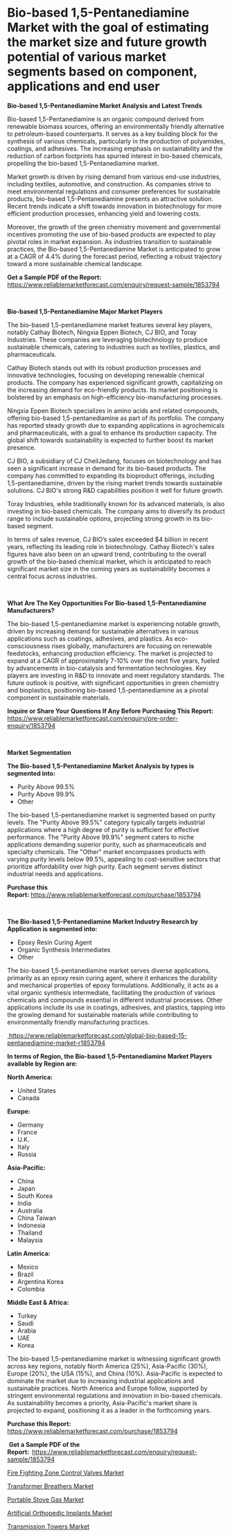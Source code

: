 <p><h1>Bio-based 1,5-Pentanediamine Market with the goal of estimating the market size and future growth potential of various market segments based on component, applications and end user</h1></p><p><strong>Bio-based 1,5-Pentanediamine Market Analysis and Latest Trends</strong></p>
<p><p>Bio-based 1,5-Pentanediamine is an organic compound derived from renewable biomass sources, offering an environmentally friendly alternative to petroleum-based counterparts. It serves as a key building block for the synthesis of various chemicals, particularly in the production of polyamides, coatings, and adhesives. The increasing emphasis on sustainability and the reduction of carbon footprints has spurred interest in bio-based chemicals, propelling the bio-based 1,5-Pentanediamine market.</p><p>Market growth is driven by rising demand from various end-use industries, including textiles, automotive, and construction. As companies strive to meet environmental regulations and consumer preferences for sustainable products, bio-based 1,5-Pentanediamine presents an attractive solution. Recent trends indicate a shift towards innovation in biotechnology for more efficient production processes, enhancing yield and lowering costs.</p><p>Moreover, the growth of the green chemistry movement and governmental incentives promoting the use of bio-based products are expected to play pivotal roles in market expansion. As industries transition to sustainable practices, the Bio-based 1,5-Pentanediamine Market is anticipated to grow at a CAGR of 4.4% during the forecast period, reflecting a robust trajectory toward a more sustainable chemical landscape.</p></p>
<p><strong>Get a Sample PDF of the Report:&nbsp;</strong> <a href="https://www.reliablemarketforecast.com/enquiry/request-sample/1853794?utm_campaign=1108&utm_medium=2&utm_source=Github&utm_content=ia&utm_term=20102024&utm_id=bio-based-15-pentanediamine">https://www.reliablemarketforecast.com/enquiry/request-sample/1853794</a></p>
<p>&nbsp;</p>
<p><strong>Bio-based 1,5-Pentanediamine Major Market Players</strong></p>
<p><p>The bio-based 1,5-pentanediamine market features several key players, notably Cathay Biotech, Ningxia Eppen Biotech, CJ BIO, and Toray Industries. These companies are leveraging biotechnology to produce sustainable chemicals, catering to industries such as textiles, plastics, and pharmaceuticals.</p><p>Cathay Biotech stands out with its robust production processes and innovative technologies, focusing on developing renewable chemical products. The company has experienced significant growth, capitalizing on the increasing demand for eco-friendly products. Its market positioning is bolstered by an emphasis on high-efficiency bio-manufacturing processes.</p><p>Ningxia Eppen Biotech specializes in amino acids and related compounds, offering bio-based 1,5-pentanediamine as part of its portfolio. The company has reported steady growth due to expanding applications in agrochemicals and pharmaceuticals, with a goal to enhance its production capacity. The global shift towards sustainability is expected to further boost its market presence.</p><p>CJ BIO, a subsidiary of CJ CheilJedang, focuses on biotechnology and has seen a significant increase in demand for its bio-based products. The company has committed to expanding its bioproduct offerings, including 1,5-pentanediamine, driven by the rising market trends towards sustainable solutions. CJ BIO's strong R&D capabilities position it well for future growth.</p><p>Toray Industries, while traditionally known for its advanced materials, is also investing in bio-based chemicals. The company aims to diversify its product range to include sustainable options, projecting strong growth in its bio-based segment.</p><p>In terms of sales revenue, CJ BIO’s sales exceeded $4 billion in recent years, reflecting its leading role in biotechnology. Cathay Biotech's sales figures have also been on an upward trend, contributing to the overall growth of the bio-based chemical market, which is anticipated to reach significant market size in the coming years as sustainability becomes a central focus across industries.</p></p>
<p>&nbsp;</p>
<p><strong>What Are The Key Opportunities For Bio-based 1,5-Pentanediamine Manufacturers?</strong></p>
<p><p>The bio-based 1,5-pentanediamine market is experiencing notable growth, driven by increasing demand for sustainable alternatives in various applications such as coatings, adhesives, and plastics. As eco-consciousness rises globally, manufacturers are focusing on renewable feedstocks, enhancing production efficiency. The market is projected to expand at a CAGR of approximately 7-10% over the next five years, fueled by advancements in bio-catalysis and fermentation technologies. Key players are investing in R&D to innovate and meet regulatory standards. The future outlook is positive, with significant opportunities in green chemistry and bioplastics, positioning bio-based 1,5-pentanediamine as a pivotal component in sustainable materials.</p></p>
<p><strong>Inquire or Share Your Questions If Any Before Purchasing This Report:</strong> <a href="https://www.reliablemarketforecast.com/enquiry/pre-order-enquiry/1853794?utm_campaign=1108&utm_medium=2&utm_source=Github&utm_content=ia&utm_term=20102024&utm_id=bio-based-15-pentanediamine">https://www.reliablemarketforecast.com/enquiry/pre-order-enquiry/1853794</a></p>
<p>&nbsp;</p>
<p><strong>Market Segmentation</strong></p>
<p><strong>The Bio-based 1,5-Pentanediamine Market Analysis by types is segmented into:</strong></p>
<p><ul><li>Purity Above 99.5%</li><li>Purity Above 99.9%</li><li>Other</li></ul></p>
<p><p>The bio-based 1,5-pentanediamine market is segmented based on purity levels. The "Purity Above 99.5%" category typically targets industrial applications where a high degree of purity is sufficient for effective performance. The "Purity Above 99.9%" segment caters to niche applications demanding superior purity, such as pharmaceuticals and specialty chemicals. The "Other" market encompasses products with varying purity levels below 99.5%, appealing to cost-sensitive sectors that prioritize affordability over high purity. Each segment serves distinct industrial needs and applications.</p></p>
<p><strong>Purchase this Report:&nbsp;</strong><a href="https://www.reliablemarketforecast.com/purchase/1853794?utm_campaign=1108&utm_medium=2&utm_source=Github&utm_content=ia&utm_term=20102024&utm_id=bio-based-15-pentanediamine">https://www.reliablemarketforecast.com/purchase/1853794</a></p>
<p>&nbsp;</p>
<p><strong>The Bio-based 1,5-Pentanediamine Market Industry Research by Application is segmented into:</strong></p>
<p><ul><li>Epoxy Resin Curing Agent</li><li>Organic Synthesis Intermediates</li><li>Other</li></ul></p>
<p><p>The bio-based 1,5-pentanediamine market serves diverse applications, primarily as an epoxy resin curing agent, where it enhances the durability and mechanical properties of epoxy formulations. Additionally, it acts as a vital organic synthesis intermediate, facilitating the production of various chemicals and compounds essential in different industrial processes. Other applications include its use in coatings, adhesives, and plastics, tapping into the growing demand for sustainable materials while contributing to environmentally friendly manufacturing practices.</p></p>
<p><a href="https://www.reliablemarketforecast.com/global-bio-based-15-pentanediamine-market-r1853794?utm_campaign=1108&utm_medium=2&utm_source=Github&utm_content=ia&utm_term=20102024&utm_id=bio-based-15-pentanediamine">&nbsp;https://www.reliablemarketforecast.com/global-bio-based-15-pentanediamine-market-r1853794</a></p>
<p><strong>In terms of Region, the Bio-based 1,5-Pentanediamine Market Players available by Region are:</strong></p>
<p>
    <p> <strong> North America: </strong>
        <ul>
            <li>United States</li>
            <li>Canada</li>
        </ul>
        </p> 
    <p> <strong> Europe: </strong>
        <ul>
            <li>Germany</li>
            <li>France</li>
            <li>U.K.</li>
            <li>Italy</li>
            <li>Russia</li>
        </ul>
        </p> 
    <p> <strong> Asia-Pacific: </strong>
        <ul>
            <li>China</li>
            <li>Japan</li>
            <li>South Korea</li>
            <li>India</li>
            <li>Australia</li>
            <li>China Taiwan</li>
            <li>Indonesia</li>
            <li>Thailand</li>
            <li>Malaysia</li>
        </ul>
        </p> 
    <p> <strong> Latin America: </strong>
        <ul>
            <li>Mexico</li>
            <li>Brazil</li>
            <li>Argentina Korea</li>
            <li>Colombia</li>
        </ul>
        </p> 
    <p> <strong> Middle East & Africa: </strong>
        <ul>
            <li>Turkey</li>
            <li>Saudi</li>
            <li>Arabia</li>
            <li>UAE</li>
            <li>Korea</li>
        </ul>
    </p>
    </p>
<p><p>The bio-based 1,5-pentanediamine market is witnessing significant growth across key regions, notably North America (25%), Asia-Pacific (30%), Europe (20%), the USA (15%), and China (10%). Asia-Pacific is expected to dominate the market due to increasing industrial applications and sustainable practices. North America and Europe follow, supported by stringent environmental regulations and innovation in bio-based chemicals. As sustainability becomes a priority, Asia-Pacific's market share is projected to expand, positioning it as a leader in the forthcoming years.</p></p>
<p><strong>Purchase this Report: </strong><a href="https://www.reliablemarketforecast.com/purchase/1853794?utm_campaign=1108&utm_medium=2&utm_source=Github&utm_content=ia&utm_term=20102024&utm_id=bio-based-15-pentanediamine">https://www.reliablemarketforecast.com/purchase/1853794</a></p>
<p>&nbsp;<strong>Get a Sample PDF of the Report:&nbsp;&nbsp;</strong><a href="https://www.reliablemarketforecast.com/enquiry/request-sample/1853794?utm_campaign=1108&utm_medium=2&utm_source=Github&utm_content=ia&utm_term=20102024&utm_id=bio-based-15-pentanediamine">https://www.reliablemarketforecast.com/enquiry/request-sample/1853794</a></p>
<p><strong></strong></p>
<p><p><a href="https://github.com/markita8qfi/Market-Research-Report-List-1/blob/main/fire-fighting-zone-control-valves-market.md?utm_campaign=1108&utm_medium=2&utm_source=Github&utm_content=ia&utm_term=20102024&utm_id=bio-based-15-pentanediamine">Fire Fighting Zone Control Valves Market</a></p><p><a href="https://www.linkedin.com/pulse/transformer-breathers-market-share-size-trends-industry-vjjee?utm_campaign=1108&utm_medium=2&utm_source=Github&utm_content=ia&utm_term=20102024&utm_id=bio-based-15-pentanediamine">Transformer Breathers Market</a></p><p><a href="https://issuu.com/reportprime-2/docs/portable-stove-gas-market-size-2030_a13d5564005111?utm_campaign=1108&utm_medium=2&utm_source=Github&utm_content=ia&utm_term=20102024&utm_id=bio-based-15-pentanediamine">Portable Stove Gas Market</a></p><p><a href="https://github.com/habinadmshaulz/Market-Research-Report-List-1/blob/main/artificial-orthopedic-implants-market.md?utm_campaign=1108&utm_medium=2&utm_source=Github&utm_content=ia&utm_term=20102024&utm_id=bio-based-15-pentanediamine">Artificial Orthopedic Implants Market</a></p><p><a href="https://www.linkedin.com/pulse/strategic-roadmap-global-transmission-towers-market-insights-asuof?utm_campaign=1108&utm_medium=2&utm_source=Github&utm_content=ia&utm_term=20102024&utm_id=bio-based-15-pentanediamine">Transmission Towers Market</a></p></p>